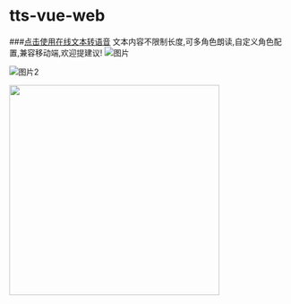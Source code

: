 # tts-vue-web
###[点击使用在线文本转语音](https://tts.byylook.com/ai/text-to-speech?source=github)
文本内容不限制长度,可多角色朗读,自定义角色配置,兼容移动端,欢迎提建议!
![图片](https://yipinzhi.oss-cn-shanghai.aliyuncs.com/assets/main.jpg "Optional title")

![图片2](https://yipinzhi.oss-cn-shanghai.aliyuncs.com/assets/main2.jpg "Optional title")

<img  src="https://yipinzhi.oss-cn-shanghai.aliyuncs.com/assets/main3.jpg" width="375"/>

